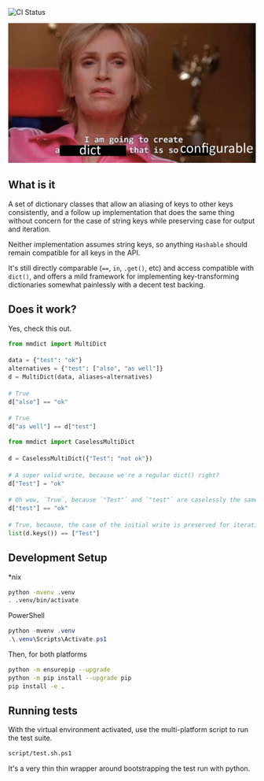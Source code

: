 ![CI Status](https://github.com/sshirokov/mmdict/actions/workflows/main.yml/badge.svg)

![imma do it](./images/dict-so-configurable.png)

## What is it

A set of dictionary classes that allow an aliasing of keys to other keys consistently, and a follow up implementation that does the same thing without concern for the case of string keys while preserving case for output and iteration.

Neither implementation assumes string keys, so anything `Hashable` should remain compatible for all keys in the API.

It's still directly comparable (`==`, `in`, `.get()`, etc) and access compatible with `dict()`, and offers a mild framework for implementing key-transforming dictionaries somewhat painlessly with a decent test backing.

## Does it work?

Yes, check this out.

```python
from mmdict import MultiDict

data = {"test": "ok"}
alternatives = {"test": ["also", "as well"]}
d = MultiDict(data, aliases=alternatives)

# True
d["also"] == "ok"

# True
d["as well"] == d["test"]
```

```python
from mmdict import CaselessMultiDict

d = CaselessMultiDict({"Test": "not ok"})

# A super valid write, because we're a regular dict() right?
d["Test"] = "ok"

# Oh wow, `True`, because `"Test"` and `"test"` are caselessly the same
d["test"] == "ok"

# True, because, the case of the initial write is preserved for iteration
list(d.keys()) == ["Test"]
```

## Development Setup

*nix

```bash
python -mvenv .venv
. .venv/bin/activate
```

PowerShell

```powershell
python -mvenv .venv
.\.venv\Scripts\Activate.ps1
```

Then, for both platforms

```bash
python -m ensurepip --upgrade
python -m pip install --upgrade pip
pip install -e .
```

## Running tests

With the virtual environment activated, use the multi-platform script to run the test suite.

```bash
script/test.sh.ps1
```

It's a very thin thin wrapper around bootstrapping the test run with python.
